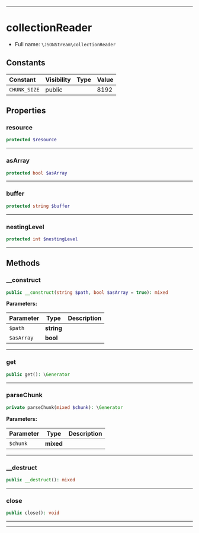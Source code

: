 ***

# collectionReader





* Full name: `\JSONStream\collectionReader`


## Constants

| Constant | Visibility | Type | Value |
|:---------|:-----------|:-----|:------|
|`CHUNK_SIZE`|public| |8192|

## Properties


### resource



```php
protected $resource
```






***

### asArray



```php
protected bool $asArray
```






***

### buffer



```php
protected string $buffer
```






***

### nestingLevel



```php
protected int $nestingLevel
```






***

## Methods


### __construct



```php
public __construct(string $path, bool $asArray = true): mixed
```








**Parameters:**

| Parameter | Type | Description |
|-----------|------|-------------|
| `$path` | **string** |  |
| `$asArray` | **bool** |  |




***

### get



```php
public get(): \Generator
```











***

### parseChunk



```php
private parseChunk(mixed $chunk): \Generator
```








**Parameters:**

| Parameter | Type | Description |
|-----------|------|-------------|
| `$chunk` | **mixed** |  |




***

### __destruct



```php
public __destruct(): mixed
```











***

### close



```php
public close(): void
```











***


***

